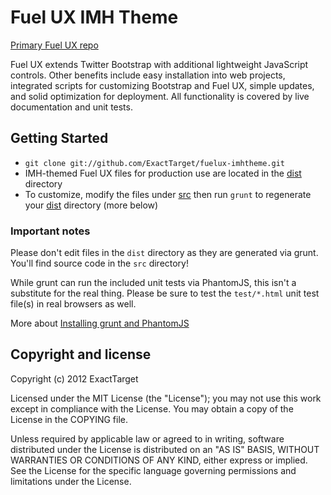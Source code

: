 # Fuel UX IMH Theme

[Primary Fuel UX repo](https://github.com/ExactTarget/fuelux)

Fuel UX extends Twitter Bootstrap with additional lightweight JavaScript controls.
Other benefits include easy installation into web projects, integrated scripts for customizing Bootstrap and Fuel UX,
simple updates, and solid optimization for deployment. All functionality is covered by live documentation and unit tests.

## Getting Started
* `git clone git://github.com/ExactTarget/fuelux-imhtheme.git`
* IMH-themed Fuel UX files for production use are located in the [dist](https://github.com/ExactTarget/fuelux-imhtheme/tree/master/dist) directory
* To customize, modify the files under [src](https://github.com/ExactTarget/fuelux-imhtheme/tree/master/src) then run `grunt` to regenerate your [dist](https://github.com/ExactTarget/fuelux-imhtheme/tree/master/dist) directory (more below)

### Important notes
Please don't edit files in the `dist` directory as they are generated via grunt. You'll find source code in the `src` directory!

While grunt can run the included unit tests via PhantomJS, this isn't a substitute for the real thing. Please be sure to test the `test/*.html` unit test file(s) in real browsers as well.

More about [Installing grunt and PhantomJS](https://github.com/ExactTarget/fuelux/wiki/Installing-grunt-and-PhantomJS)

## Copyright and license

Copyright (c) 2012 ExactTarget

Licensed under the MIT License (the "License");
you may not use this work except in compliance with the License.
You may obtain a copy of the License in the COPYING file.

Unless required by applicable law or agreed to in writing, software
distributed under the License is distributed on an "AS IS" BASIS,
WITHOUT WARRANTIES OR CONDITIONS OF ANY KIND, either express or implied.
See the License for the specific language governing permissions and
limitations under the License.